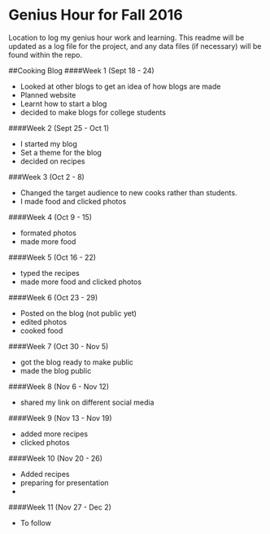 # Genius Hour for Fall 2016
Location to log my genius hour work and learning.  This readme will be updated as a log file for the project, and any data files (if necessary) will be found within the repo. 

##Cooking Blog
####Week 1 (Sept 18 - 24)
* Looked at other blogs to get an idea of how blogs are made 
* Planned website
* Learnt how to start a blog
* decided to make blogs for college students

####Week 2 (Sept 25 - Oct 1)
* I started my blog
* Set a theme for the blog
* decided on recipes 

###Week 3 (Oct 2 - 8)
* Changed the target audience to new cooks rather than students.
* I made food and clicked photos 

####Week 4 (Oct 9 - 15)
* formated photos 
* made more food

####Week 5 (Oct 16 - 22)
* typed the recipes
* made more food and clicked photos

####Week 6 (Oct 23 - 29)
- Posted on the blog (not public yet)
- edited photos 
- cooked food 

####Week 7 (Oct 30 - Nov 5)
- got the blog ready to make public
- made the blog public

####Week 8 (Nov 6 - Nov 12)
* shared my link on different social media

####Week 9 (Nov 13 - Nov 19)
* added more recipes
* clicked photos

####Week 10 (Nov 20 - 26)
* Added recipes 
* preparing for presentation
* ​

####Week 11 (Nov 27 - Dec 2)
* To follow
